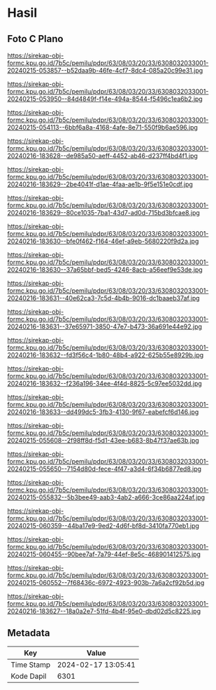 # Hasil

## Foto C Plano

https://sirekap-obj-formc.kpu.go.id/7b5c/pemilu/pdpr/63/08/03/20/33/6308032033001-20240215-053857--b52daa9b-46fe-4cf7-8dc4-085a20c99e31.jpg

https://sirekap-obj-formc.kpu.go.id/7b5c/pemilu/pdpr/63/08/03/20/33/6308032033001-20240215-053950--84d4849f-f14e-494a-8544-f5496c1ea6b2.jpg

https://sirekap-obj-formc.kpu.go.id/7b5c/pemilu/pdpr/63/08/03/20/33/6308032033001-20240215-054113--6bbf6a8a-4168-4afe-8e71-550f9b6ae596.jpg

https://sirekap-obj-formc.kpu.go.id/7b5c/pemilu/pdpr/63/08/03/20/33/6308032033001-20240216-183628--de985a50-aeff-4452-ab46-d237ff4bd4f1.jpg

https://sirekap-obj-formc.kpu.go.id/7b5c/pemilu/pdpr/63/08/03/20/33/6308032033001-20240216-183629--2be4041f-d1ae-4faa-ae1b-9f5e151e0cdf.jpg

https://sirekap-obj-formc.kpu.go.id/7b5c/pemilu/pdpr/63/08/03/20/33/6308032033001-20240216-183629--80ce1035-7ba1-43d7-ad0d-715bd3bfcae8.jpg

https://sirekap-obj-formc.kpu.go.id/7b5c/pemilu/pdpr/63/08/03/20/33/6308032033001-20240216-183630--bfe0f462-f164-46ef-a9eb-5680220f9d2a.jpg

https://sirekap-obj-formc.kpu.go.id/7b5c/pemilu/pdpr/63/08/03/20/33/6308032033001-20240216-183630--37a65bbf-bed5-4246-8acb-a56eef9e53de.jpg

https://sirekap-obj-formc.kpu.go.id/7b5c/pemilu/pdpr/63/08/03/20/33/6308032033001-20240216-183631--40e62ca3-7c5d-4b4b-9016-dc1baaeb37af.jpg

https://sirekap-obj-formc.kpu.go.id/7b5c/pemilu/pdpr/63/08/03/20/33/6308032033001-20240216-183631--37e65971-3850-47e7-b473-36a691e44e92.jpg

https://sirekap-obj-formc.kpu.go.id/7b5c/pemilu/pdpr/63/08/03/20/33/6308032033001-20240216-183632--fd3f56c4-1b80-48b4-a922-625b55e8929b.jpg

https://sirekap-obj-formc.kpu.go.id/7b5c/pemilu/pdpr/63/08/03/20/33/6308032033001-20240216-183632--f236a196-34ee-4f4d-8825-5c97ee5032dd.jpg

https://sirekap-obj-formc.kpu.go.id/7b5c/pemilu/pdpr/63/08/03/20/33/6308032033001-20240216-183633--dd499dc5-3fb3-4130-9f67-eabefcf6d146.jpg

https://sirekap-obj-formc.kpu.go.id/7b5c/pemilu/pdpr/63/08/03/20/33/6308032033001-20240215-055608--2f98ff8d-f5d1-43ee-b683-8b47f37ae63b.jpg

https://sirekap-obj-formc.kpu.go.id/7b5c/pemilu/pdpr/63/08/03/20/33/6308032033001-20240215-055650--7154d80d-fece-4f47-a3d4-6f34b6877ed8.jpg

https://sirekap-obj-formc.kpu.go.id/7b5c/pemilu/pdpr/63/08/03/20/33/6308032033001-20240215-055832--5b3bee49-aab3-4ab2-a666-3ce86aa224af.jpg

https://sirekap-obj-formc.kpu.go.id/7b5c/pemilu/pdpr/63/08/03/20/33/6308032033001-20240215-060359--44ba17e9-9ed2-4d6f-bf8d-3410fa770eb1.jpg

https://sirekap-obj-formc.kpu.go.id/7b5c/pemilu/pdpr/63/08/03/20/33/6308032033001-20240215-060455--90bee7af-7a79-44ef-8e5c-468901412575.jpg

https://sirekap-obj-formc.kpu.go.id/7b5c/pemilu/pdpr/63/08/03/20/33/6308032033001-20240215-060552--7f68436c-6972-4923-903b-7a6a2cf92b5d.jpg

https://sirekap-obj-formc.kpu.go.id/7b5c/pemilu/pdpr/63/08/03/20/33/6308032033001-20240216-183627--18a0a2e7-51fd-4b4f-95e0-dbd02d5c8225.jpg


## Metadata

| Key        | Value               |
| ---------- | ------------------- |
| Time Stamp | 2024-02-17 13:05:41 |
| Kode Dapil | 6301                |



